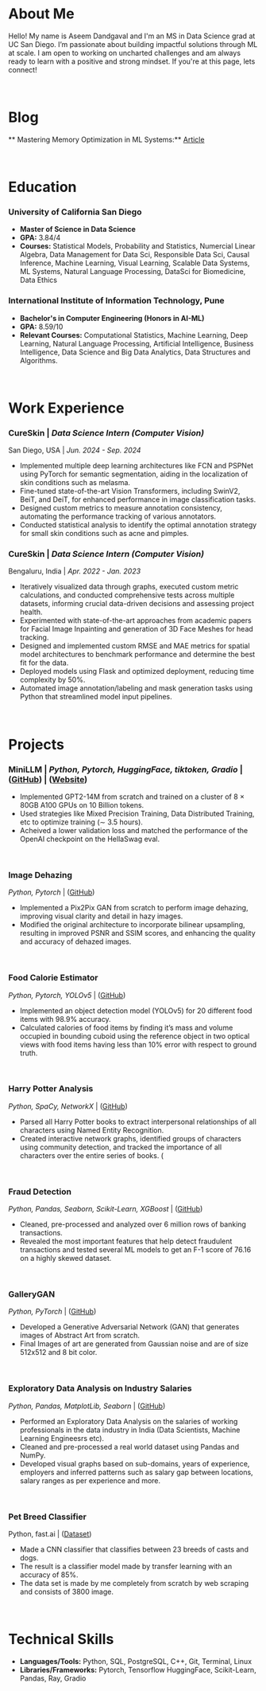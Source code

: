# **About Me**

Hello! My name is Aseem Dandgaval and I'm an MS in Data Science grad at UC San Diego.
I’m passionate about building impactful solutions through ML at scale. I am open to working on uncharted challenges and am always ready to learn with a positive and strong mindset. If you're at this page, lets connect!

<br/>

# **Blog**
** Mastering Memory Optimization in ML Systems:** [Article](https://medium.com/@aseemdandgaval1/mastering-memory-optimization-in-ml-systems-a-deep-dive-into-techniques-for-large-models-2f9438ec02d7)

<br/>

# **Education**

### **University of California San Diego** 
* **Master of Science in Data Science**  
* **GPA:** 3.84/4
* **Courses:** Statistical Models, Probability and Statistics, Numercial Linear Algebra, Data Management for Data Sci, Responsible Data Sci, Causal Inference, Machine Learning, Visual Learning, Scalable Data Systems, ML Systems, Natural Language Processing, DataSci for Biomedicine, Data Ethics


### **International Institute of Information Technology, Pune** 
* **Bachelor's in Computer Engineering (Honors in AI-ML)**
* **GPA:** 8.59/10
* **Relevant Courses:** Computational Statistics, Machine Learning, Deep Learning, Natural Language Processing, Artificial Intelligence, Business Intelligence, Data Science and Big Data Analytics, Data Structures and Algorithms.

<br/>


# **Work Experience**

###   **CureSkin** | *Data Science Intern (Computer Vision)* 
San Diego, USA | *Jun. 2024 - Sep. 2024*
* Implemented multiple deep learning architectures like FCN and PSPNet using PyTorch for semantic segmentation, aiding in the localization of skin conditions such as melasma.
* Fine-tuned state-of-the-art Vision Transformers, including SwinV2, BeiT, and DeiT, for enhanced performance in image classification tasks.
* Designed custom metrics to measure annotation consistency, automating the performance tracking of various annotators.
* Conducted statistical analysis to identify the optimal annotation strategy for small skin conditions such as acne and pimples.

###   **CureSkin** | *Data Science Intern (Computer Vision)* 
Bengaluru, India | *Apr. 2022 - Jan. 2023*
* Iteratively visualized data through graphs, executed custom metric calculations, and conducted comprehensive tests across multiple datasets, informing crucial data-driven decisions and assessing project health.
* Experimented with state-of-the-art approaches from academic papers for Facial Image Inpainting and generation of 3D Face Meshes for head tracking.
* Designed and implemented custom RMSE and MAE metrics for spatial model architectures to benchmark performance
and determine the best fit for the data.
* Deployed models using Flask and optimized deployment, reducing time complexity by 50%.
* Automated image annotation/labeling and mask generation tasks using Python that streamlined model input pipelines.

<br/>


# **Projects**

### MiniLLM | *Python, Pytorch, HuggingFace, tiktoken, Gradio*  | ([GitHub](https://github.com/aseemdandgaval/miniLLM)) | ([Website](https://huggingface.co/spaces/AseemD/gpt2)) 
* Implemented GPT2-14M from scratch and trained on a cluster of 8 × 80GB A100 GPUs on 10 Billion tokens.
* Used strategies like Mixed Precision Training, Data Distributed Training, etc to optimize training (∼ 3.5 hours).
* Acheived a lower validation loss and matched the performance of the OpenAI checkpoint on the HellaSwag eval.
<br/>

### Image Dehazing
*Python, Pytorch*  | ([GitHub](https://github.com/AryanPhilip/ECE285-Project))
* Implemented a Pix2Pix GAN from scratch to perform image dehazing, improving visual clarity and detail in hazy images.
* Modified the original architecture to incorporate bilinear upsampling, resulting in improved PSNR and SSIM scores, and enhancing the quality and accuracy of dehazed images.
<br/>

### Food Calorie Estimator  
*Python, Pytorch, YOLOv5*  | ([GitHub](https://github.com/aseemdandgaval/Food-Calorie-Estimator))
* Implemented an object detection model (YOLOv5) for 20 different food items with 98.9% accuracy.
* Calculated calories of food items by finding it’s mass and volume occupied in bounding cuboid using the reference object in two optical views with food items having less than 10% error with respect to ground truth. 
<br/>

### Harry Potter Analysis 
*Python, SpaCy, NetworkX* | ([GitHub](https://github.com/aseemdandgaval/Harry-Potter-Analysis))
* Parsed all Harry Potter books to extract interpersonal relationships of all characters using Named Entity Recognition.
* Created interactive network graphs, identified groups of characters using community detection, and tracked the importance of all characters over the entire series of books. (
<br/>

### Fraud Detection
*Python, Pandas, Seaborn, Scikit-Learn, XGBoost* | ([GitHub](https://github.com/aseemdandgaval/fraud_detection))
* Cleaned, pre-processed and analyzed over 6 million rows of banking transactions.
*  Revealed the most important features that help detect fraudulent transactions and tested several ML models to get an F-1 score of 76.16 on a highly skewed dataset. 
<br/>

### GalleryGAN 
*Python, PyTorch* | ([GitHub](https://github.com/aseemdandgaval/GalleryGAN))
* Developed a Generative Adversarial Network (GAN) that generates images of Abstract Art from scratch.
* Final Images of art are generated from Gaussian noise and are of size 512x512 and 8 bit color. 
<br/>

### Exploratory Data Analysis on Industry Salaries
*Python, Pandas, MatplotLib, Seaborn* | ([GitHub](https://github.com/aseemdandgaval/EDA-Salaries))
* Performed an Exploratory Data Analysis on the salaries of working professionals in
the data industry in India (Data Scientists, Machine Learning Engineesrs etc).
*  Cleaned and pre-processed a real world dataset using Pandas and NumPy.
*  Developed visual graphs based on sub-domains, years of experience, employers and inferred patterns such as
salary gap between locations, salary ranges as per experience and more. 
<br/>


### Pet Breed Classifier
Python, fast.ai | ([Dataset](https://www.kaggle.com/aseemdandgaval/23-pet-breeds-image-classification))
*   Made a CNN classifier that classifies between 23 breeds of casts and dogs.
*   The result is a classifier model made by transfer learning with an accuracy of 85%.
*   The data set is made by me completely from scratch by web scraping and consists
of 3800 image. 
<br/>


# **Technical Skills**

* **Languages/Tools:**       Python, SQL, PostgreSQL, C++, Git, Terminal, Linux 
* **Libraries/Frameworks:**  Pytorch, Tensorflow HuggingFace, Scikit-Learn, Pandas, Ray, Gradio 
<br/>





